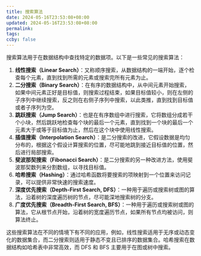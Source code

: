```yaml
---
title: 搜索算法
date: 2024-05-16T23:53:08+08:00
updated: 2024-05-16T23:53:08+08:00
permalink: 
tags: 
ccby: false
---
```

搜索算法用于在数据结构中查找特定的数据项。以下是一些常见的搜索算法：

1. **线性搜索（Linear Search）**：又称顺序搜索，从数据结构的一端开始，逐个检查每个元素，直到找到所需的元素或搜索完所有元素为止。
2. **二分搜索（Binary Search）**：在有序的数据结构中，从中间元素开始搜索，如果中间元素正好是目标值，则搜索过程结束，如果目标值较小，则在左侧的子序列中继续搜索，反之则在右侧子序列中搜索，以此类推，直到找到目标值或者子序列为空。
3. **跳跃搜索（Jump Search）**：也是在有序数组中进行搜索，它将数组分成若干个小块，然后跳跃地检查每个块的最后一个元素，直到找到一个块的最后一个元素大于或等于目标值为止，然后在这个块中使用线性搜索。
4. **插值搜索（Interpolation Search）**：是二分搜索的改进，它假设数据是均匀分布的，根据这个假设计算搜索的位置，尽可能地跳到接近目标值的位置，然后进行局部搜索。
5. **斐波那契搜索（Fibonacci Search）**：是二分搜索的另一种改进方法，使用斐波那契数列来分割数组，以寻找目标值。
6. **哈希搜索（Hashing）**：通过哈希函数将要搜索的项映射到一个位置来访问记录，可以提供非常快速的搜索速度。
7. **深度优先搜索（Depth-First Search, DFS）**：一种用于遍历或搜索树或图的算法，沿着树的深度遍历树的节点，尽可能深地搜索树的分支。
8. **广度优先搜索（Breadth-First Search, BFS）**：一种用于遍历或搜索树或图的算法，它从根节点开始，沿着树的宽度遍历节点，如果所有节点均被访问，则算法终止。

这些搜索算法在不同的情境下有不同的应用，例如，线性搜索适用于无序或动态变化的数据集合，而二分搜索则适用于静态不变且已排序的数据集合。哈希搜索在数据结构如哈希表中非常高效，而 DFS 和 BFS 主要用于在图或树中搜索。